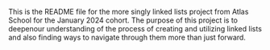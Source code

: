 This is the README file for the more singly linked lists project from Atlas School for the January 2024 cohort. The purpose of this project is to deepenour understanding of the process of creating and utilizing linked lists and also finding ways to navigate through them more than just forward.
